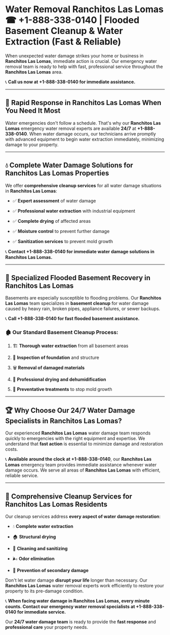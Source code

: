 # Water Removal Ranchitos Las Lomas ☎ +1-888-338-0140 | Flooded Basement Cleanup & Water Extraction (Fast & Reliable)

When unexpected water damage strikes your home or business in **Ranchitos Las Lomas**, immediate action is crucial. Our emergency water removal team is ready to help with fast, professional service throughout the **Ranchitos Las Lomas** area. 

📞 **Call us now at +1-888-338-0140 for immediate assistance.**
---
## 🚀 Rapid Response in Ranchitos Las Lomas When You Need It Most
Water emergencies don't follow a schedule. That's why our **Ranchitos Las Lomas** emergency water removal experts are available **24/7** at **+1-888-338-0140**. When water damage occurs, our technicians arrive promptly with advanced equipment to begin water extraction immediately, minimizing damage to your property.
---
## 💧 Complete Water Damage Solutions for Ranchitos Las Lomas Properties
We offer **comprehensive cleanup services** for all water damage situations in **Ranchitos Las Lomas**:
- ✅ **Expert assessment** of water damage  
- ✅ **Professional water extraction** with industrial equipment  
- ✅ **Complete drying** of affected areas  
- ✅ **Moisture control** to prevent further damage  
- ✅ **Sanitization services** to prevent mold growth  
📞 **Contact +1-888-338-0140 for immediate water damage solutions in Ranchitos Las Lomas.**
---
## 🌊 Specialized Flooded Basement Recovery in Ranchitos Las Lomas
Basements are especially susceptible to flooding problems. Our **Ranchitos Las Lomas** team specializes in **basement cleanup** for water damage caused by heavy rain, broken pipes, appliance failures, or sewer backups. 
📞 **Call +1-888-338-0140 for fast flooded basement assistance.**
### 🏚️ Our Standard Basement Cleanup Process:
1. 🏗️ **Thorough water extraction** from all basement areas  
2. 🔎 **Inspection of foundation** and structure  
3. 🗑️ **Removal of damaged materials**  
4. 💨 **Professional drying and dehumidification**  
5. 🚫 **Preventative treatments** to stop mold growth  
---
## 🏆 Why Choose Our 24/7 Water Damage Specialists in Ranchitos Las Lomas?
Our experienced **Ranchitos Las Lomas** water damage team responds quickly to emergencies with the right equipment and expertise. We understand that **fast action** is essential to minimize damage and restoration costs.
📞 **Available around the clock at +1-888-338-0140**, our **Ranchitos Las Lomas** emergency team provides immediate assistance whenever water damage occurs. We serve all areas of **Ranchitos Las Lomas** with efficient, reliable service.
---
## 🧹 Comprehensive Cleanup Services for Ranchitos Las Lomas Residents
Our cleanup services address **every aspect of water damage restoration**:
- 💧 **Complete water extraction**  
- 🏠 **Structural drying**  
- 🧼 **Cleaning and sanitizing**  
- 🌬️ **Odor elimination**  
- 🚫 **Prevention of secondary damage**  
Don't let water damage **disrupt your life** longer than necessary. Our **Ranchitos Las Lomas** water removal experts work efficiently to restore your property to its pre-damage condition.
📞 **When facing water damage in Ranchitos Las Lomas, every minute counts. Contact our emergency water removal specialists at +1-888-338-0140 for immediate service.**
Our **24/7 water damage team** is ready to provide the **fast response** and **professional care** your property needs.
